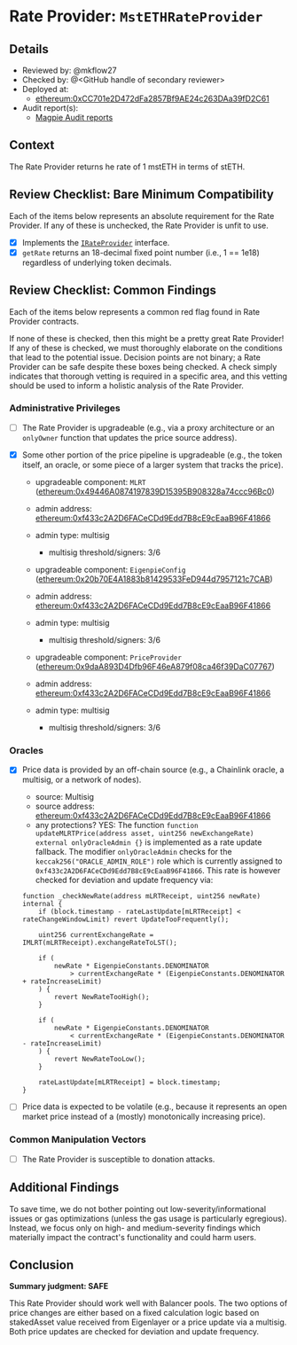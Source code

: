 # Rate Provider: `MstETHRateProvider`

## Details
- Reviewed by: @mkflow27
- Checked by: @\<GitHub handle of secondary reviewer\>
- Deployed at:
    - [ethereum:0xCC701e2D472dFa2857Bf9AE24c263DAa39fD2C61](https://etherscan.io/address/0xcc701e2d472dfa2857bf9ae24c263daa39fd2c61#code)
- Audit report(s):
    - [Magpie Audit reports](https://docs.magpiexyz.io/security/audit-reports)

## Context
The Rate Provider returns he rate of 1 mstETH in terms of stETH.

## Review Checklist: Bare Minimum Compatibility
Each of the items below represents an absolute requirement for the Rate Provider. If any of these is unchecked, the Rate Provider is unfit to use.

- [x] Implements the [`IRateProvider`](https://github.com/balancer/balancer-v2-monorepo/blob/bc3b3fee6e13e01d2efe610ed8118fdb74dfc1f2/pkg/interfaces/contracts/pool-utils/IRateProvider.sol) interface.
- [x] `getRate` returns an 18-decimal fixed point number (i.e., 1 == 1e18) regardless of underlying token decimals.

## Review Checklist: Common Findings
Each of the items below represents a common red flag found in Rate Provider contracts.

If none of these is checked, then this might be a pretty great Rate Provider! If any of these is checked, we must thoroughly elaborate on the conditions that lead to the potential issue. Decision points are not binary; a Rate Provider can be safe despite these boxes being checked. A check simply indicates that thorough vetting is required in a specific area, and this vetting should be used to inform a holistic analysis of the Rate Provider.

### Administrative Privileges
- [ ] The Rate Provider is upgradeable (e.g., via a proxy architecture or an `onlyOwner` function that updates the price source address). 

- [x] Some other portion of the price pipeline is upgradeable (e.g., the token itself, an oracle, or some piece of a larger system that tracks the price).
    - upgradeable component: `MLRT` ([ethereum:0x49446A0874197839D15395B908328a74ccc96Bc0](https://etherscan.io/address/0x49446A0874197839D15395B908328a74ccc96Bc0#readProxyContract))
    - admin address: [ethereum:0xf433c2A2D6FACeCDd9Edd7B8cE9cEaaB96F41866](https://etherscan.io/address/0xf433c2A2D6FACeCDd9Edd7B8cE9cEaaB96F41866>)
    - admin type: multisig
        - multisig threshold/signers: 3/6

    - upgradeable component: `EigenpieConfig` ([ethereum:0x20b70E4A1883b81429533FeD944d7957121c7CAB](https://etherscan.io/address/0x20b70E4A1883b81429533FeD944d7957121c7CAB))
    - admin address: [ethereum:0xf433c2A2D6FACeCDd9Edd7B8cE9cEaaB96F41866](https://etherscan.io/address/0xf433c2A2D6FACeCDd9Edd7B8cE9cEaaB96F41866#code)
    - admin type: multisig
        - multisig threshold/signers: 3/6

    - upgradeable component: `PriceProvider` ([ethereum:0x9daA893D4Dfb96F46eA879f08ca46f39DaC07767](https://etherscan.io/address/0x9daA893D4Dfb96F46eA879f08ca46f39DaC07767#code))
    - admin address: [ethereum:0xf433c2A2D6FACeCDd9Edd7B8cE9cEaaB96F41866](https://etherscan.io/address/0xf433c2A2D6FACeCDd9Edd7B8cE9cEaaB96F41866#code)
    - admin type: multisig
        - multisig threshold/signers: 3/6

### Oracles
- [x] Price data is provided by an off-chain source (e.g., a Chainlink oracle, a multisig, or a network of nodes).
    - source: Multisig
    - source address: [ethereum:0xf433c2A2D6FACeCDd9Edd7B8cE9cEaaB96F41866](https://etherscan.io/address/0xf433c2A2D6FACeCDd9Edd7B8cE9cEaaB96F41866)
    - any protections? YES:
    The function `function updateMLRTPrice(address asset, uint256 newExchangeRate) external onlyOracleAdmin {}` is implemented as a rate update fallback. The modifier `onlyOracleAdmin` checks for the `keccak256("ORACLE_ADMIN_ROLE")` role which is currently assigned to `0xf433c2A2D6FACeCDd9Edd7B8cE9cEaaB96F41866`. This rate is however checked for deviation and update frequency via:
    ```solidity
    function _checkNewRate(address mLRTReceipt, uint256 newRate) internal {
        if (block.timestamp - rateLastUpdate[mLRTReceipt] < rateChangeWindowLimit) revert UpdateTooFrequently();

        uint256 currentExchangeRate = IMLRT(mLRTReceipt).exchangeRateToLST();

        if (
            newRate * EigenpieConstants.DENOMINATOR
                > currentExchangeRate * (EigenpieConstants.DENOMINATOR + rateIncreaseLimit)
        ) {
            revert NewRateTooHigh();
        }

        if (
            newRate * EigenpieConstants.DENOMINATOR
                < currentExchangeRate * (EigenpieConstants.DENOMINATOR - rateIncreaseLimit)
        ) {
            revert NewRateTooLow();
        }

        rateLastUpdate[mLRTReceipt] = block.timestamp;
    }
    ```

- [ ] Price data is expected to be volatile (e.g., because it represents an open market price instead of a (mostly) monotonically increasing price).

### Common Manipulation Vectors
- [ ] The Rate Provider is susceptible to donation attacks.


## Additional Findings
To save time, we do not bother pointing out low-severity/informational issues or gas optimizations (unless the gas usage is particularly egregious). Instead, we focus only on high- and medium-severity findings which materially impact the contract's functionality and could harm users.

## Conclusion
**Summary judgment: SAFE**

This Rate Provider should work well with Balancer pools. The two options of price changes are either based on a fixed calculation logic based on stakedAsset value received from Eigenlayer or a price update via a multisig. Both price updates are checked for deviation and update frequency.

